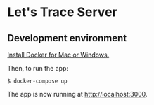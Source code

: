 # Let's Trace Server

## Development environment

[Install Docker for Mac or Windows.](https://www.docker.com/get-started)

Then, to run the app:

    $ docker-compose up

The app is now running at [http://localhost:3000](http://localhost:3000).

